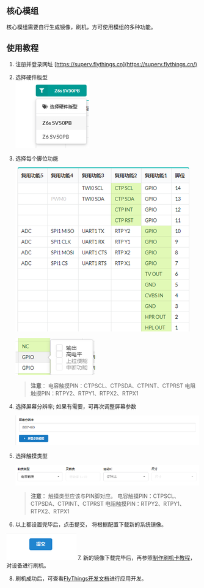 
      
## 核心模组
  核心模组需要自行生成镜像，刷机，方可使用模组的多种功能。

## 使用教程
1. 注册并登录网址 [https://superv.flythings.cn](https://superv.flythings.cn/)

2. 选择硬件版型  
   ![](assets/superv/hardware.png)
3. 选择每个脚位功能 
 
   ![](assets/superv/pin.png)  
   
   ![](assets/superv/gpio.png)
   
   > **注意**： 电容触摸PIN：CTPSCL、CTPSDA、CTPINT、CTPRST
电阻触摸PIN：RTPY2、RTPY1、RTPX2、RTPX1
4. 选择屏幕分辨率; 如果有需要，可再次调整屏幕参数

   ![](assets/superv/resolution.png)
5. 选择触摸类型

   ![](assets/superv/touch.png)
   > **注意**： 触摸类型应该与PIN脚对应。 电容触摸PIN：CTPSCL、CTPSDA、CTPINT、CTPRST
电阻触摸PIN：RTPY2、RTPY1、RTPX2、RTPX1

6. 以上都设置完毕后，点击提交， 将根据配置下载新的系统镜像。 

  ![](assets/superv/submit.png)
7. 新的镜像下载完毕后，再参照[制作刷机卡教程](https://docs.flythings.cn/zh-hans/sd_boot)，对设备进行刷机。

8. 刷机成功后，可查看[FlyThings开发文档](https://docs.flythings.cn/)进行应用开发。







